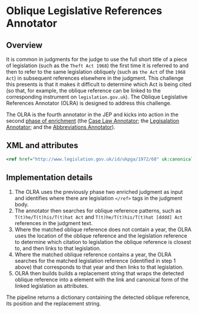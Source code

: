 # Oblique Legislative References Annotator

## Overview

It is common in judgments for the judge to use the full short title of a piece of legislation (such as the `Theft Act 1968`) the first time it is referred to and then to refer to the same legislation obliquely (such as `the Act` of the `1968 Act`) in subsequent references elsewhere in the judgment. This challenge this presents is that it makes it difficult to determine which Act is being cited (so that, for example, the oblique reference can be linked to the corresponding instrument on `legislation.gov.uk`). The Oblique Legislative References Annotator (OLRA) is designed to address this challenge.

The OLRA is the fourth annotator in the JEP and kicks into action in the second [phase of enrichment](/docs/README.md#13-enrichment-phases) (the [Case Law Annotator](/docs/caselaw/case-law-annotator.md); the [Legisalation Annotator](/docs/legislation/legislation-annotator.md); and the [Abbreviations Annotator](/docs/abbreviation-annotator.md)). 

## XML and attributes

```xml
<ref href="http://www.legislation.gov.uk/id/ukpga/1972/68" uk:canonical="1972 c. 68" uk:type="legislation">this Act</ref>
```

## Implementation details

1. The OLRA uses the previously phase two enriched judgment as input and identifies where there are legislation `</ref>` tags in the judgment body.
2. The annotator then searches for oblique reference patterns, such as `T(t)he/T(t)his/T(t)hat Act` and `T(t)he/T(t)his/T(t)hat [dddd] Act` references in the judgment text.
3. Where the matched oblique reference does not contain a year, the OLRA uses the location of the oblique reference and the legislation reference to determine which citation to legislation the oblique reference is closest to, and then links to that legislation.
4. Where the matched oblique reference contains a year, the OLRA searches  for the matched legislation reference (identified in step 1 above) that corresponds to that year and then links to that legislation.
1. OLRA then builds builds a replacement string that wraps the detected oblique reference into a <ref> element with the link and canonical form of the linked legislation as attributes. 

The pipeline returns a dictionary containing the detected oblique reference, its position and the replacement string.
